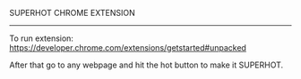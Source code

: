 SUPERHOT CHROME EXTENSION
*************************

To run extension:
    https://developer.chrome.com/extensions/getstarted#unpacked

After that go to any webpage and hit the hot button to make it SUPERHOT.